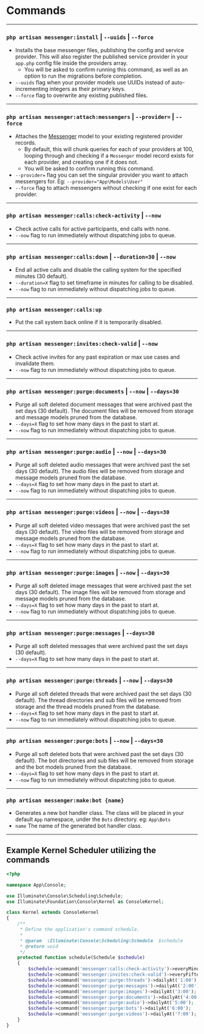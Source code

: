 # Commands

---

### `php artisan messenger:install` | `--uuids` | `--force`
- Installs the base messenger files, publishing the config and service provider. This will also register the published service provider in your `app.php` config file inside the providers array.
  - You will be asked to confirm running this command, as well as an option to run the migrations before completion.
- `--uuids` flag when your provider models use UUIDs instead of auto-incrementing integers as their primary keys.
- `--force` flag to overwrite any existing published files.

---

### `php artisan messenger:attach:messengers` | `--provider=` | `--force`
- Attaches the [Messenger][link-messenger-model] model to your existing registered provider records.
  - By default, this will chunk queries for each of your providers at 100, looping through and checking if a `Messenger` model record exists for each provider, and creating one if it does not.
  - You will be asked to confirm running this command.
- `--provider=` flag you can set the singular provider you want to attach messengers for. Eg: `--provider="App\Models\User"`
- `--force` flag to attach messengers without checking if one exist for each provider.

---

### `php artisan messenger:calls:check-activity` | `--now`
- Check active calls for active participants, end calls with none.
- `--now` flag to run immediately without dispatching jobs to queue.

---

### `php artisan messenger:calls:down` | `--duration=30` | `--now`
- End all active calls and disable the calling system for the specified minutes (30 default).
- `--duration=X` flag to set timeframe in minutes for calling to be disabled.
- `--now` flag to run immediately without dispatching jobs to queue.

---

### `php artisan messenger:calls:up`
- Put the call system back online if it is temporarily disabled.

---

### `php artisan messenger:invites:check-valid` | `--now`
- Check active invites for any past expiration or max use cases and invalidate them.
- `--now` flag to run immediately without dispatching jobs to queue.

---

### `php artisan messenger:purge:documents` | `--now` | `--days=30`
- Purge all soft deleted document messages that were archived past the set days (30 default). The document files will be removed from storage and message models pruned from the database.
- `--days=X` flag to set how many days in the past to start at.
- `--now` flag to run immediately without dispatching jobs to queue.

---

### `php artisan messenger:purge:audio` | `--now` | `--days=30`
- Purge all soft deleted audio messages that were archived past the set days (30 default). The audio files will be removed from storage and message models pruned from the database.
- `--days=X` flag to set how many days in the past to start at.
- `--now` flag to run immediately without dispatching jobs to queue.

---

### `php artisan messenger:purge:videos` | `--now` | `--days=30`
- Purge all soft deleted video messages that were archived past the set days (30 default). The video files will be removed from storage and message models pruned from the database.
- `--days=X` flag to set how many days in the past to start at.
- `--now` flag to run immediately without dispatching jobs to queue.

---

### `php artisan messenger:purge:images` | `--now` | `--days=30`
- Purge all soft deleted image messages that were archived past the set days (30 default). The image files will be removed from storage and message models pruned from the database.
- `--days=X` flag to set how many days in the past to start at.
- `--now` flag to run immediately without dispatching jobs to queue.

---

### `php artisan messenger:purge:messages` | `--days=30`
- Purge all soft deleted messages that were archived past the set days (30 default).
- `--days=X` flag to set how many days in the past to start at.

---

### `php artisan messenger:purge:threads` | `--now` | `--days=30`
- Purge all soft deleted threads that were archived past the set days (30 default). The thread directories and sub files will be removed from storage and the thread models pruned from the database.
- `--days=X` flag to set how many days in the past to start at.
- `--now` flag to run immediately without dispatching jobs to queue.

---

### `php artisan messenger:purge:bots` | `--now` | `--days=30`
- Purge all soft deleted bots that were archived past the set days (30 default). The bot directories and sub files will be removed from storage and the bot models pruned from the database.
- `--days=X` flag to set how many days in the past to start at.
- `--now` flag to run immediately without dispatching jobs to queue.

---

### `php artisan messenger:make:bot {name}`
- Generates a new bot handler class. The class will be placed in your default `App` namespace, under the `Bots` directory. eg: `App\Bots`
- `name` The name of the generated bot handler class.

---

## Example Kernel Scheduler utilizing the commands
```php
<?php

namespace App\Console;

use Illuminate\Console\Scheduling\Schedule;
use Illuminate\Foundation\Console\Kernel as ConsoleKernel;

class Kernel extends ConsoleKernel
{
    /**
     * Define the application's command schedule.
     *
     * @param  \Illuminate\Console\Scheduling\Schedule  $schedule
     * @return void
     */
    protected function schedule(Schedule $schedule)
    {
        $schedule->command('messenger:calls:check-activity')->everyMinute();
        $schedule->command('messenger:invites:check-valid')->everyFifteenMinutes();
        $schedule->command('messenger:purge:threads')->dailyAt('1:00');
        $schedule->command('messenger:purge:messages')->dailyAt('2:00');
        $schedule->command('messenger:purge:images')->dailyAt('3:00');
        $schedule->command('messenger:purge:documents')->dailyAt('4:00');
        $schedule->command('messenger:purge:audio')->dailyAt('5:00');
        $schedule->command('messenger:purge:bots')->dailyAt('6:00');
        $schedule->command('messenger:purge:videos')->dailyAt('7:00');
    }
}
```

[link-messenger-model]: https://github.com/RTippin/messenger/blob/1.x/src/Models/Messenger.php
